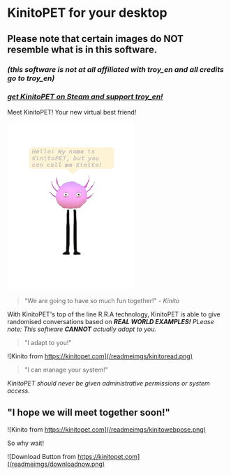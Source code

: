 # KinitoPET for your desktop
## Please note that certain images do **NOT** resemble what is in this software.
### _(this software is not at all affiliated with troy_en and all credits go to troy_en)_
### _[get KinitoPET on Steam and support troy_en!](https://store.steampowered.com/app/2075070/KinitoPET/)_


Meet KinitoPET! Your new virtual best friend!

![Kinito from the Software](/readmeimgs/kinitohello.png)

> "We are going to have so much fun together!" - _Kinito_


With KinitoPET's top of the line R.R.A technology, KinitoPET is able to give randomised conversations based on ***REAL WORLD EXAMPLES!***
_PLease note: This software **CANNOT** actually adapt to you._

> "I adapt to you!"

![Kinito from https://kinitopet.com](/readmeimgs/kinitoread.png)

> "I can manage your system!"

 _KinitoPET should never be given administrative permissions or system access._

## "I hope we will meet together soon!"

![Kinito from https://kinitopet.com](/readmeimgs/kinitowebpose.png)

So why wait!

![Download Button from https://kinitopet.com](/readmeimgs/downloadnow.png)
